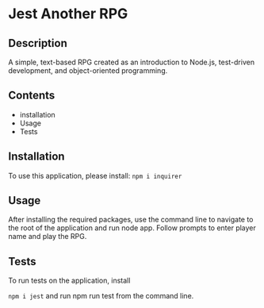 # Jest Another RPG

## Description
A simple, text-based RPG created as an introduction to Node.js, test-driven development, and object-oriented programming.

## Contents
* installation
* Usage
* Tests

## Installation
To use this application, please install:
`npm i inquirer`

## Usage
After installing the required packages, use the command line to navigate to the root of the application and run node app. Follow prompts to enter player name and play the RPG.

## Tests
To run tests on the application, install

`npm i jest`
and run npm run test from the command line.
